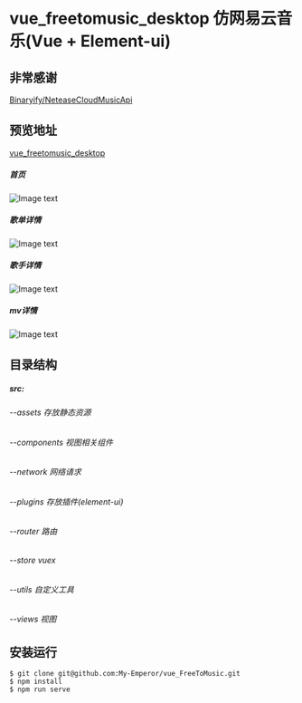 # vue_freetomusic_desktop 仿网易云音乐(Vue + Element-ui)

## 非常感谢
[Binaryify/NeteaseCloudMusicApi](https://github.com/Binaryify/NeteaseCloudMusicApi)

## 预览地址
[vue_freetomusic_desktop](http://119.29.193.127:8080)

##### 首页
![Image text]()

##### 歌单详情
![Image text]()

##### 歌手详情
![Image text]()

##### mv详情
![Image text](https://image-static.segmentfault.com/196/651/1966510659-5f2a211b3038e)

## 目录结构
##### src:
###### --assets  存放静态资源
###### --components 视图相关组件
###### --network 网络请求
###### --plugins 存放插件(element-ui)
###### --router 路由
###### --store vuex
###### --utils 自定义工具
###### --views 视图

## 安装运行
```shell
$ git clone git@github.com:My-Emperor/vue_FreeToMusic.git
$ npm install
$ npm run serve
```